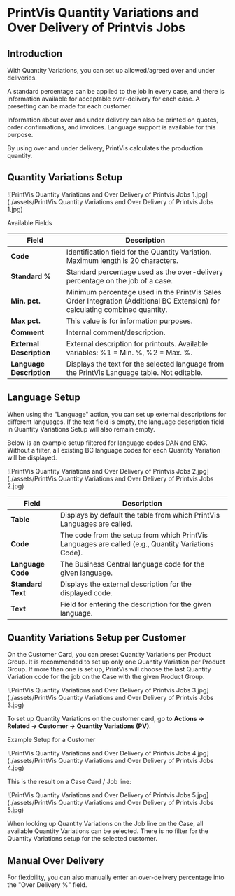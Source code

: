 # PrintVis Quantity Variations and Over Delivery of Printvis Jobs


## Introduction

With Quantity Variations, you can set up allowed/agreed over and under deliveries. 

A standard percentage can be applied to the job in every case, and there is information available for acceptable over-delivery for each case. A presetting can be made for each customer.

Information about over and under delivery can also be printed on quotes, order confirmations, and invoices. Language support is available for this purpose.

By using over and under delivery, PrintVis calculates the production quantity.

## Quantity Variations Setup

![PrintVis Quantity Variations and Over Delivery of Printvis Jobs 1.jpg](./assets/PrintVis Quantity Variations and Over Delivery of Printvis Jobs 1.jpg)


Available Fields

| Field                  | Description                                                                                                   |
|------------------------|---------------------------------------------------------------------------------------------------------------|
| **Code**               | Identification field for the Quantity Variation. Maximum length is 20 characters.                           |
| **Standard %**         | Standard percentage used as the over-delivery percentage on the job of a case.                               |
| **Min. pct.**          | Minimum percentage used in the PrintVis Sales Order Integration (Additional BC Extension) for calculating combined quantity. |
| **Max pct.**           | This value is for information purposes.                                                                      |
| **Comment**            | Internal comment/description.                                                                               |
| **External Description** | External description for printouts. Available variables: %1 = Min. %, %2 = Max. %.                         |
| **Language Description** | Displays the text for the selected language from the PrintVis Language table. Not editable.                  |

## Language Setup

When using the "Language" action, you can set up external descriptions for different languages. If the text field is empty, the language description field in Quantity Variations Setup will also remain empty.

Below is an example setup filtered for language codes DAN and ENG. Without a filter, all existing BC language codes for each Quantity Variation will be displayed.

![PrintVis Quantity Variations and Over Delivery of Printvis Jobs 2.jpg](./assets/PrintVis Quantity Variations and Over Delivery of Printvis Jobs 2.jpg)


| Field             | Description                                                                                             |
|-------------------|---------------------------------------------------------------------------------------------------------|
| **Table**         | Displays by default the table from which PrintVis Languages are called.                                |
| **Code**          | The code from the setup from which PrintVis Languages are called (e.g., Quantity Variations Code).      |
| **Language Code** | The Business Central language code for the given language.                                              |
| **Standard Text** | Displays the external description for the displayed code.                                               |
| **Text**          | Field for entering the description for the given language.                                              |

## Quantity Variations Setup per Customer

On the Customer Card, you can preset Quantity Variations per Product Group. It is recommended to set up only one Quantity Variation per Product Group. If more than one is set up, PrintVis will choose the last Quantity Variation code for the job on the Case with the given Product Group.

![PrintVis Quantity Variations and Over Delivery of Printvis Jobs 3.jpg](./assets/PrintVis Quantity Variations and Over Delivery of Printvis Jobs 3.jpg)


To set up Quantity Variations on the customer card, go to **Actions -> Related -> Customer -> Quantity Variations (PV)**.

 Example Setup for a Customer

![PrintVis Quantity Variations and Over Delivery of Printvis Jobs 4.jpg](./assets/PrintVis Quantity Variations and Over Delivery of Printvis Jobs 4.jpg)



This is the result on a Case Card / Job line:

![PrintVis Quantity Variations and Over Delivery of Printvis Jobs 5.jpg](./assets/PrintVis Quantity Variations and Over Delivery of Printvis Jobs 5.jpg)


When looking up Quantity Variations on the Job line on the Case, all available Quantity Variations can be selected. There is no filter for the Quantity Variations setup for the selected customer.

## Manual Over Delivery

For flexibility, you can also manually enter an over-delivery percentage into the "Over Delivery %" field.
